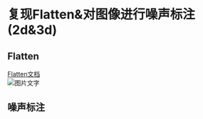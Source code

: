 # 复现Flatten&对图像进行噪声标注(2d&3d)  

## Flatten

[Flatten文档](https://www.nanophys.kth.se/nanolab/afm/icon/bruker-help/Content/SoftwareGuide/Offline/ModifyCommands/Flatten.htm)  
![图片文字](图片地址+空格+"文字说明")
## 噪声标注
